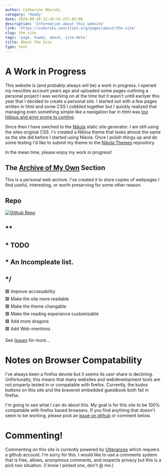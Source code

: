 ```yaml
---
author: Catherine Oborski
category: 'Howdy'
date: 2024-09-20 12:45:54 UTC-05:00
description: 'Information about this website'
link: 'https://coborski.neocities.org/pages/about/the-site'
slug: the-site
tags: 'page, howdy, about, site-meta'
title: About the Site
type: text
---
```

# A Work in Progress

This website is (and probably always will be) a work in progress. I opened my neocities account years ago and uploaded some pages outlining a personal project I was working on at the time but it wasn't untill earliyer this year that I decided to create a personal site. I started out with a few pages written in html and some CSS I cobbled together but I quickly realized that managing even something simple like a navigation bar in html was [too tidious and error prone to contine](https://coborski.bearblog.dev/ok-so-on-a-slightly-more-technical-note/).

Since then I have swiched to the [Nikola](https://github.com/getnikola/nikola) static site generator. I am still using the sites original CSS. I'v created a Nikloa theme that looks almost the same as the site did before I started using Nikola. Once I polish things up and do some testing I'd like to submit my theme to the [Nikola Themes](https://github.com/getnikola/nikola-themes) repository.

In the mean time, please enjoy my work in progress!


## The [Archive of My Own](https://coborski.neocities.org/pages/AM3/) Section

This is a personal web archive. I've created it to store copies of webpages I find useful, interesting, or worth preserving for some other reason.


## Repo
[![Github Repo](https://github-readme-stats.vercel.app/api/pin/?username=coborski&repo=neocities&theme=tokyonight)](https://github.com/cOborski/neocities)

## **
## * TODO
## * An Incompleate list.
## */

🟪 Improve accsesability
<br>
🟪 Make the site more readable
<br>
🟪 Make the theme changable
<br>
🟪 Make the reading experiance customizable
<br>
🟪 Add more dragons
<br>
🟪 Add Web-mentions
<br>

See [*Issues*](https://github.com/cOborski/neocities/issues) for more...

# Notes on Browser Compatability

I've always been a firefox devote but it seems its user share is declining. Unfortunatly, this means that many websites and webdevelopment tools are not properly tested in or compatable with firefox. Currently, the kudos buttons on this site and the bravenet embedded guestbook both fail in firefox.

I'm going to see what I can do about this. My goal is for this site to be 100% compatable with firefox based browsers. If you find anything that doesn't seem to be working, please post an [issue on github](https://github.com/cOborski/neocities/issues) or comment below.

# Commenting!

Commenting on this site is currently powered by [Utterances](https://utteranc.es/) which requiers a github account. I'm sorry for this. I would like to use a comments system that is free, allows, anonymous comments, and respects privacy but this is a pick two situation. (I know I picked *one*, don't @ me.)
